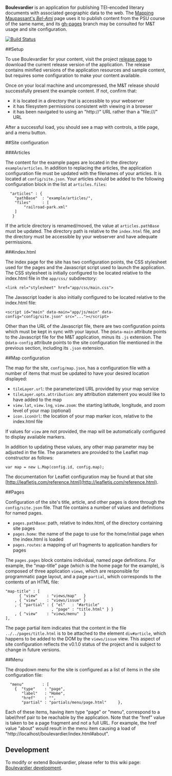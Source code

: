 **Boulevardier** is an application for publishing TEI-encoded literary documents with associated geographic data to the web. The [Mapping Maupassant's _Bel-Ami_](http://kirschbombe.github.io/literaryparis/) page uses it to publish content from the PSU course of the same name, and its [gh-pages](https://github.com/kirschbombe/literaryparis/tree/gh-pages) branch may be consulted for M&T usage and site configuration.

[![Build Status](https://travis-ci.org/rnathanday/boulevardier.svg?branch=master)](https://travis-ci.org/rnathanday/boulevardier)

##Setup

To use Boulevardier for your content, visit the project [release page](https://github.com/kirschbombe/boulevardier/releases/tag/0.1.0) to download the current release version of the application. The release contains minified versions of the application resources and sample content, but requires some configuration to make your content available.

Once on your local machine and uncompressed, the M&T release should successfully present the example content. If not, confirm that:

 - it is located in a directory that is accessible to your webserver
 - it has filesystem permissions consistent with viewing in a browser
 - it has been navigated to using an "http://" URL rather than a "file:///" URL

After a successful load, you should see a map with controls, a title page, and a menu button.

##Site configuration

###Articles

The content for the example pages are located in the directory `example/articles`. In addition to replacing the articles, the application configuration file must be updated with the filenames of your articles. It is located at `config/site.json`. Your articles should be added to the following configuration block in the list at `articles.files`:

```
  "articles" : {
    "pathBase"  : "example/articles/",
    "files"     : [
        "railroad-park.xml"
    ]
   }
```
If the article directory is renamed/moved, the value at `articles.pathBase` must be updated. The directory path is relative to the `index.html` file, and the directory must be accessible by your webserver and have adequate permissions.

###index.html

The index page for the site has two configuration points, the CSS stylesheet used for the pages and the Javascript script used to launch the application. The CSS stylesheet is initially configured to be located relative to the index.html file in the `app/css/` subdirectory:  

```<link rel="stylesheet" href="app/css/main.css">```

The Javascript loader is also initially configured to be located relative to the index.html file:

```<script id="main" data-main="app/js/main" data-config="config/site.json" src="..."></script>```

Other than the URL of the Javascript file, there are two configuration points which must be kept in sync with your layout. The `@data-main` attribute points to the Javascript file for the M&T application, minus its `.js` extension. The `@data-config` attribute points to the site configuration file mentioned in the previous section, including its `.json` extension.

##Map configuration

The map for the site, `config/map.json`, has a configuration file with a number of items that must be updated to have your desired location displayed:

 * `tileLayer.url`: the parameterized URL provided by your map service
 * `tileLayer.opts.attribution`: any attribution statement you would like to have added to the map
 * `view.lat`, `view.lng`, `view.zoom`: the starting latitude, longitude, and zoom level of your map (optional)
 * `icon.iconUrl`: the location of your map marker icon, relative to the index.html file

If values for `view` are not provided, the map will be automatically configured to display available markers.

In addition to updating these values, any other map parameter may be adjusted in the file. The parameters are provided to the Leaflet map constructor as follows:

```var map = new L.Map(config.id, config.map);```

The documentation for Leaflet configuration may be found at that site [http://leafletjs.com/reference.html](http://leafletjs.com/reference.html).

##Pages

Configuration of the site's title, article, and other pages is done through the `config/site.json` file. That file contains a number of values and definitions for named pages.

 * `pages.pathBase`: path, relative to index.html, of the directory containing site pages
 * `pages.home`: the name of the page to use for the home/initial page when the index.html is loaded
 * `pages.routes`: a mapping of url fragments to application handlers for pages

The `pages.pages` block contains individual, named page definitions. For example, the "map-title" page (which is the home page for the example), is composed of three application `views`, which are responsible for programmatic page layout, and a page `partial`, which corresponds to the contents of an HTML file:

```
"map-title" : [
      { "view"    : "views/map"   }
    , { "view"    : "views/issue" }
    , { "partial" : { "el"   : "#article"
                    , "page" : "title.html" } }
    , { "view"    : "views/menu"  }
],
```

The page partial item indicates that the content in the file `../../pages/title.html` is to be attached to the element `div#article`, which happens to be added to the DOM by the `views/issue` view. This aspect of site configuration reflects the v0.1.0 status of the project and is subject to change in future versions.

##Menu

The dropdown menu for the site is configured as a list of items in the site configuration file:

```
  "menu"        : [
    {  "type"    : "page",
       "label"   : "Home",
       "href"    : "",
       "partial" : "partials/menu/page.html"     },
```
Each of these items, having item type "page" or "menu", correspond to a label/href pair to be reachable by the application. Note that the "href" value is taken to be a page fragment and not a full URL. For example, the href value "about" would result in the menu item causing a load of "http://localhost/boulevardier/index.html#about".

## Development
To modify or extend Boulevardier, please refer to this wiki page: [Boulevardier development](https://github.com/kirschbombe/boulevardier/wiki/development).

